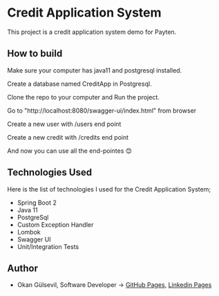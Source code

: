 # Credit Application System

This project is a credit application system demo for Payten.

## How to build

Make sure your computer has java11 and postgresql installed.

Create a database named CreditApp in Postgresql.

Clone the repo to your computer and Run the project.

Go to "http://localhost:8080/swagger-ui/index.html" from browser

Create a new user with /users end point

Create a new credit with /credits end point

And now you can use all the end-pointes 😊

## Technologies Used

Here is the list of technologies I used for the Credit Application System;

- Spring Boot 2
- Java 11
- PostgreSql
- Custom Exception Handler
- Lombok
- Swagger UI
- Unit/Integration Tests

## Author

- Okan Gülsevil, Software Developer -> [GitHub Pages](https://github.com/okangulsevil), [Linkedin Pages](https://www.linkedin.com/in/okangulsevil/)
